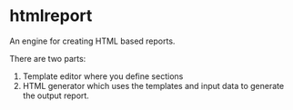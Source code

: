 htmlreport
==========

An engine for creating HTML based reports.

There are two parts:

1. Template editor where you define sections
2. HTML generator which uses the templates and input data to generate the output report.
